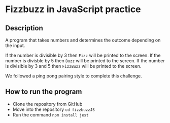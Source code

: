 # Fizzbuzz in JavaScript practice

## Description
A program that takes numbers and determines the outcome depending on the input.

If the number is divisible by 3 then `Fizz` will be printed to the screen.
If the number is divisble by 5 then `Buzz` will be printed to the screen.
If the number is divisible by 3 and 5 then `FizzBuzz` will be printed to the screen.

We followed a ping pong pairing style to complete this challenge.

## How to run the program
- Clone the repository from GitHub
- Move into the repository `cd fizzbuzzJS`
- Run the command `npm install jest`